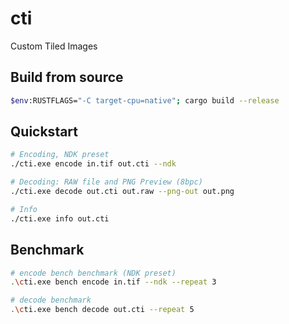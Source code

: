 # cti
Custom Tiled Images

## Build from source
```bash
$env:RUSTFLAGS="-C target-cpu=native"; cargo build --release
```
## Quickstart
```bash
# Encoding, NDK preset
./cti.exe encode in.tif out.cti --ndk
```
```bash
# Decoding: RAW file and PNG Preview (8bpc)
./cti.exe decode out.cti out.raw --png-out out.png
```
```bash
# Info
./cti.exe info out.cti
```
## Benchmark
```bash
# encode bench benchmark (NDK preset)
.\cti.exe bench encode in.tif --ndk --repeat 3
```
```bash
# decode benchmark
.\cti.exe bench decode out.cti --repeat 5
```

